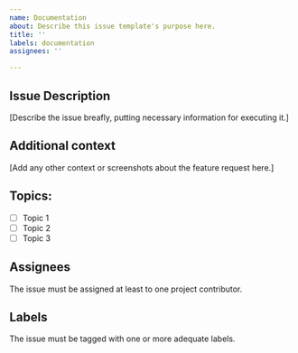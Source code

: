 ```yaml
---
name: Documentation
about: Describe this issue template's purpose here.
title: ''
labels: documentation
assignees: ''

---
```


## Issue Description
[Describe the issue breafly, putting necessary information for executing it.]

## Additional context
[Add any other context or screenshots about the feature request here.]

## Topics:
- [ ] Topic 1
- [ ] Topic 2
- [ ] Topic 3

## Assignees
The issue must be assigned at least to one project contributor.

## Labels
The issue must be tagged with one or more adequate labels.
